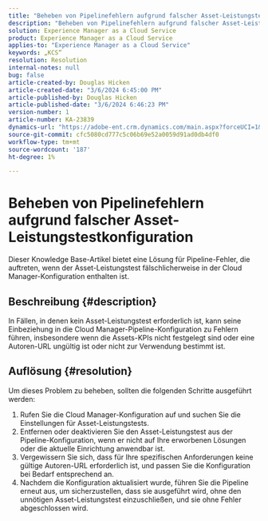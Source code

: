 ```yaml
---
title: "Beheben von Pipelinefehlern aufgrund falscher Asset-Leistungstestkonfiguration"
description: "Beheben von Pipelinefehlern aufgrund falscher Asset-Leistungstestkonfiguration"
solution: Experience Manager as a Cloud Service
product: Experience Manager as a Cloud Service
applies-to: "Experience Manager as a Cloud Service"
keywords: „KCS“
resolution: Resolution
internal-notes: null
bug: false
article-created-by: Douglas Hicken
article-created-date: "3/6/2024 6:45:00 PM"
article-published-by: Douglas Hicken
article-published-date: "3/6/2024 6:46:23 PM"
version-number: 1
article-number: KA-23839
dynamics-url: "https://adobe-ent.crm.dynamics.com/main.aspx?forceUCI=1&pagetype=entityrecord&etn=knowledgearticle&id=f534b49e-e9db-ee11-904d-6045bd006793"
source-git-commit: cfc5080cd777c5c06b69e52a0059d91ad0db4df0
workflow-type: tm+mt
source-wordcount: '187'
ht-degree: 1%

---
```


# Beheben von Pipelinefehlern aufgrund falscher Asset-Leistungstestkonfiguration


Dieser Knowledge Base-Artikel bietet eine Lösung für Pipeline-Fehler, die auftreten, wenn der Asset-Leistungstest fälschlicherweise in der Cloud Manager-Konfiguration enthalten ist.

## Beschreibung {#description}

In Fällen, in denen kein Asset-Leistungstest erforderlich ist, kann seine Einbeziehung in die Cloud Manager-Pipeline-Konfiguration zu Fehlern führen, insbesondere wenn die Assets-KPIs nicht festgelegt sind oder eine Autoren-URL ungültig ist oder nicht zur Verwendung bestimmt ist.

## Auflösung {#resolution}


Um dieses Problem zu beheben, sollten die folgenden Schritte ausgeführt werden:
1. Rufen Sie die Cloud Manager-Konfiguration auf und suchen Sie die Einstellungen für Asset-Leistungstests.
2. Entfernen oder deaktivieren Sie den Asset-Leistungstest aus der Pipeline-Konfiguration, wenn er nicht auf Ihre erworbenen Lösungen oder die aktuelle Einrichtung anwendbar ist.
3. Vergewissern Sie sich, dass für Ihre spezifischen Anforderungen keine gültige Autoren-URL erforderlich ist, und passen Sie die Konfiguration bei Bedarf entsprechend an.
4. Nachdem die Konfiguration aktualisiert wurde, führen Sie die Pipeline erneut aus, um sicherzustellen, dass sie ausgeführt wird, ohne den unnötigen Asset-Leistungstest einzuschließen, und sie ohne Fehler abgeschlossen wird.
